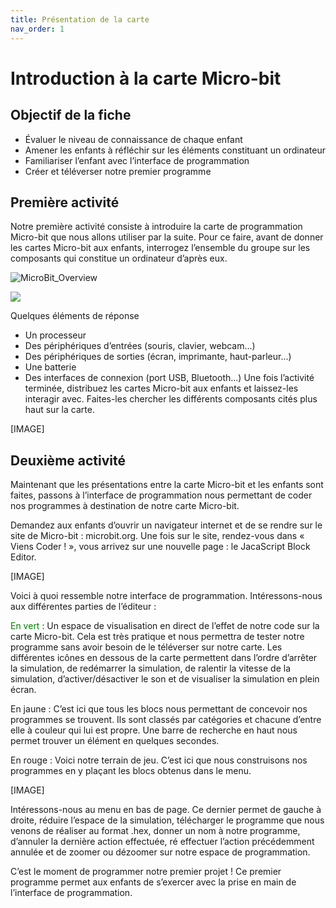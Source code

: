 ```yaml
---
title: Présentation de la carte
nav_order: 1
---
```


# Introduction à la carte Micro-bit

## Objectif de la fiche

* Évaluer le niveau de connaissance de chaque enfant
* Amener les enfants à réfléchir sur les éléments constituant un ordinateur
* Familiariser l’enfant avec l’interface de programmation
* Créer et téléverser notre premier programme

## Première activité

Notre première activité consiste à introduire la carte de programmation Micro-bit que nous allons utiliser par la suite. Pour ce faire, avant de donner les cartes Micro-bit aux enfants, interrogez l’ensemble du groupe sur les composants qui constitue un ordinateur d’après eux.

![MicroBit_Overview](https://github.com/serresebastien/MicroBit/blob/master/img/1.01.png?raw=true "Database diagram")

<img src="https://github.com/serresebastien/MicroBit/blob/master/img/1.01.png?raw=true">
                     
Quelques éléments de réponse
* Un processeur
* Des périphériques d’entrées (souris, clavier, webcam...)
* Des périphériques de sorties (écran, imprimante, haut-parleur...)
* Une batterie
* Des interfaces de connexion (port USB, Bluetooth...)
Une fois l’activité terminée, distribuez les cartes Micro-bit aux enfants et laissez-les interagir avec. Faites-les chercher les différents composants cités plus haut sur la carte.

[IMAGE]

## Deuxième activité

Maintenant que les présentations entre la carte Micro-bit et les enfants sont faites, passons à l’interface de programmation nous permettant de coder nos programmes à destination de notre carte Micro-bit.

Demandez aux enfants d’ouvrir un navigateur internet et de se rendre sur le site de Micro-bit : microbit.org. Une fois sur le site, rendez-vous dans « Viens Coder ! », vous arrivez sur une nouvelle page : le JacaScript Block Editor.

[IMAGE]

Voici à quoi ressemble notre interface de programmation. Intéressons-nous aux différentes parties de l’éditeur :

<span style="color:green">En vert</span> :	Un espace de visualisation en direct de l’effet de notre code sur la carte Micro-bit. Cela est très pratique et nous permettra de tester notre programme sans avoir besoin de le téléverser sur notre carte.
Les différentes icônes en dessous de la carte permettent dans l’ordre d’arrêter la simulation, de redémarrer la simulation, de ralentir la vitesse de la simulation, d’activer/désactiver le son et de visualiser la simulation en plein écran.

En jaune :	C’est ici que tous les blocs nous permettant de concevoir nos programmes se trouvent. Ils sont classés par catégories et chacune d’entre elle à couleur qui lui est propre. Une barre de recherche en haut nous permet trouver un élément en quelques secondes.

En rouge :	Voici notre terrain de jeu. C’est ici que nous construisons nos programmes en y plaçant les blocs obtenus dans le menu. 

[IMAGE]

Intéressons-nous au menu en bas de page. Ce dernier permet de gauche à droite, réduire l’espace de la simulation, télécharger le programme que nous venons de réaliser au format .hex, donner un nom à notre programme, d’annuler la dernière action effectuée, ré effectuer l’action précédemment annulée et de zoomer ou dézoomer sur notre espace de programmation.

C’est le moment de programmer notre premier projet ! Ce premier programme permet aux enfants de s’exercer avec la prise en main de l’interface de programmation.




